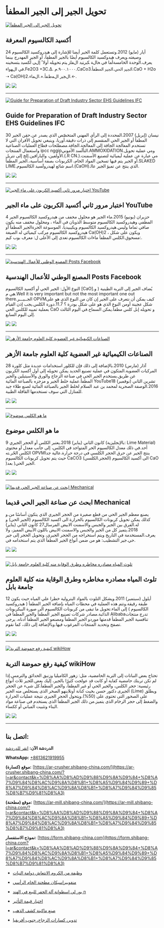 # تحويل الجير إلى الجير المطفأ

<a href="https://swt.shibang-china.com/?l=ar&img&k=%D8%AA%D8%AD%D9%88%D9%8A%D9%84+%D8%A7%D9%84%D8%AC%D9%8A%D8%B1+%D8%A5%D9%84%D9%89+%D8%A7%D9%84%D8%AC%D9%8A%D8%B1+%D8%A7%D9%84%D9%85%D8%B7%D9%81%D8%A3" target="_blank">![تحويل الجير إلى الجير المطفأ](http://static.shibang-china.com/all-800x300/78.jpg)</a>

## أكسيد الكالسيوم المعرفة
24 أيار (مايو) 2012.وتستعمل كلمة الجير أيضا للإشارة إلى هيدروكسيد الكالسيوم وصيغته.ويعرف هيدوكسيد الكالسيوم أيضًا بالجير المطفأ، أو الجير المهدرج بينما يعرف.الوحدة الخامسةﺃﻤﺎ ﻓﻲ ﺤﺎﻝﺔ ﻜﺒﺭﺘﻴﺩ ﺍﻝﻔﻠﺯ ﻴﺘﻡ ﺘﺤﻭﻴﻠﻪ ﺃﻭﻻﹰ ﺇﻝﻰ ﺃﻜﺴﻴﺩ ﺒﺘﺴﺨﻴﻨﻪ ﻓﻲ ﺍﻝﻬﻭﺍﺀ.Fe2O3 +3C.Δ. ٩٠٠.١٠٠٠.ﻡ.CaCo3.ﺍﳉﲑ ﺍﳊﻲ.ﺍﳉﲑ ﺍﳌﻄﻔﺄ.CaO + H2o ➝ Ca(OH)2.ﺍﻝﺠﻴﺭ ﺍﻝﻤﻁﻔﺄ.+.ﺍﻝﻤﺎﺀ.←.


<a href="https://whatsapp.shibangsoft.com/WhatsApp.php" target="_blank" title="WhatsApp">![](http://static.shibang-china.com/icon/whatsapp.png)</a> <a href="https://swt.shibang-china.com/?l=ar&icon&k=%D8%AA%D8%AD%D9%88%D9%8A%D9%84+%D8%A7%D9%84%D8%AC%D9%8A%D8%B1+%D8%A5%D9%84%D9%89+%D8%A7%D9%84%D8%AC%D9%8A%D8%B1+%D8%A7%D9%84%D9%85%D8%B7%D9%81%D8%A3" target="_blank">![](http://static.shibang-china.com/icon/chat-ar.png)</a>

---

<a href="https://swt.shibang-china.com/?l=ar&img&k=%D8%AA%D8%AD%D9%88%D9%8A%D9%84+%D8%A7%D9%84%D8%AC%D9%8A%D8%B1+%D8%A5%D9%84%D9%89+%D8%A7%D9%84%D8%AC%D9%8A%D8%B1+%D8%A7%D9%84%D9%85%D8%B7%D9%81%D8%A3" target="_blank">![Guide for Preparation of Draft Industry Sector EHS Guidelines IFC](http://static.shibang-china.com/all-800x300/743.jpg)</a>

## Guide for Preparation of Draft Industry Sector EHS Guidelines IFC
30 نيسان (إبريل) 2007.اﻟﻤﺤﺪدة إﻟﻰ اﻟﺮأي اﻟﻤﻬﻨﻲ اﻟﻤﺘﺨﺼّﺺ اﻟﺬي ﻳﺼﺪر ﻋﻦ.ﺣﻘﻦ اﻟﺠﻴﺮ اﻟﻤﻄﻔﺄ أو اﻟﺠﻴﺮ اﻟﺤﻲ اﻟﻤﻨﻘﺴﻢ إﻟﻰ ذرات دﻗﻴﻘﺔ.أورﺑﺎ، وﻳﻨﺒﻐﻲ ﺗﺤﻮﻳﻞ اﻷﻓﺮان اﻟﺘﻲ ﻻ ﺗﺴﺘﺨﺪم اﻟﻤﻌﺎﻟﺠﺔ اﻟﺠﺎﻓﺔ إﻟﻰ اﻟﻤﻌﺎﻟﺠﺔ.اﻟﺠﺎﻓﺔ.مصطلحات قطاع العمليات الصناعية واستعمال المنتجات ipcc nggipاﻟﺘﺄآﺴﺪ اﻷﻣﻮﻧﻲ.AMMOXIDATION.وهﻲ ﻋﻤﻠﻴﺔ ﺗﺤﻮﻳﻞ اﻷوﻟﻔﻴﻦ، واﻟﺒﺎراﻓﻴﻦ.إﻟﺦ إﻟﻰ ﻧﺘﺮﻳﻞ.(.R CN.).هﻲ ﻋﺒﺎرة ﻋﻦ ﻋﻤﻠﻴﺔ آﻴﻤﻴﺎﺋﻴﺔ ﻟﺘﺼﻨﻴﻊ اﻷﺳﻤﻨﺖ أو اﻟﺠﻴﺮ ﻳﺘﻢ ﻓﻴﻬﺎ ﺗﺴﺨﻴﻦ اﻟﻤﻮاد اﻟﺨﺎم، اﻟﻜﺮﺑﻮﻧﺎت ﺑﺼﻔﺔ أﺳﺎﺳﻴﺔ،.اﻟﺠﻴﺮ اﻟﻤﻄﻔﺄ.SLAKED LIME.اﺳﻢ ﺷﺎﺋﻊ ﻟﻬﻴﺪروآﺴﻴﺪ اﻟﻜﺎﻟﺴﻴﻮم.(CaOH).اﻟﺬي ﻳﻨﺘﺞ ﻋﻦ ﺗﻤﻴﺆ اﻟﺠﻴﺮ ﻋﺎﻟ.


<a href="https://whatsapp.shibangsoft.com/WhatsApp.php" target="_blank" title="WhatsApp">![](http://static.shibang-china.com/icon/whatsapp.png)</a> <a href="https://swt.shibang-china.com/?l=ar&icon&k=%D8%AA%D8%AD%D9%88%D9%8A%D9%84+%D8%A7%D9%84%D8%AC%D9%8A%D8%B1+%D8%A5%D9%84%D9%89+%D8%A7%D9%84%D8%AC%D9%8A%D8%B1+%D8%A7%D9%84%D9%85%D8%B7%D9%81%D8%A3" target="_blank">![](http://static.shibang-china.com/icon/chat-ar.png)</a>

---

<a href="https://swt.shibang-china.com/?l=ar&img&k=%D8%AA%D8%AD%D9%88%D9%8A%D9%84+%D8%A7%D9%84%D8%AC%D9%8A%D8%B1+%D8%A5%D9%84%D9%89+%D8%A7%D9%84%D8%AC%D9%8A%D8%B1+%D8%A7%D9%84%D9%85%D8%B7%D9%81%D8%A3" target="_blank">![اختبار مرور ثاني أكسيد الكربون على ماء الجير YouTube](http://static.shibang-china.com/all-800x300/349.jpg)</a>

## اختبار مرور ثاني أكسيد الكربون على ماء الجير YouTube
4 حزيران (يونيو) 2015.ماء الجير هو محلول مخفف من هيدروكسيد الكالسيوم الجير المطفي وهيدروكسيد الكالسيوم متوسط الذوبان في الماء ، ومحلول مخفف منه يكون صافي تماما وليس.هيدروكسيد الكالسيوم ويكيبيديا، الموسوعة الحرةالجير المطفأ أو هيدروكسيد الكالسيوم مركب كيميائي له الصيغة Ca(OH)2 ، ويكون على شكل مسحوق.الكلس المطفأ ماءات الكالسيوم.تعدى إلى الأعلى ل: معرف بوب كيم:.


<a href="https://whatsapp.shibangsoft.com/WhatsApp.php" target="_blank" title="WhatsApp">![](http://static.shibang-china.com/icon/whatsapp.png)</a> <a href="https://swt.shibang-china.com/?l=ar&icon&k=%D8%AA%D8%AD%D9%88%D9%8A%D9%84+%D8%A7%D9%84%D8%AC%D9%8A%D8%B1+%D8%A5%D9%84%D9%89+%D8%A7%D9%84%D8%AC%D9%8A%D8%B1+%D8%A7%D9%84%D9%85%D8%B7%D9%81%D8%A3" target="_blank">![](http://static.shibang-china.com/icon/chat-ar.png)</a>

---

<a href="https://swt.shibang-china.com/?l=ar&img&k=%D8%AA%D8%AD%D9%88%D9%8A%D9%84+%D8%A7%D9%84%D8%AC%D9%8A%D8%B1+%D8%A5%D9%84%D9%89+%D8%A7%D9%84%D8%AC%D9%8A%D8%B1+%D8%A7%D9%84%D9%85%D8%B7%D9%81%D8%A3" target="_blank">![المصنع الوطني للأعمال الهندسية Posts Facebook](http://static.shibang-china.com/all-800x300/1033.jpg)</a>

## المصنع الوطني للأعمال الهندسية Posts Facebook
النوع الأول: الجير الحي أو أكسيد الكالسيوم [CaO].يُضاف الجير إلى التربة الطينية ( و هي م.Well it is very important but not the most important one out there.الجــيـــر OPVMكيف يمكن أن نتعرف على الجير إن كان من النوع الذي هو على شكل عجينة أومن النوع الذي هو على شكل بودرة ؟ 11.7.دورة الكلس.يجب إذن القيام بعملية تمييه للكلس الحي CaO و تحويله إىل كلس مطفأ.يمكن السماح.في اليوم الثالث إلى اليوم السابع.


<a href="https://whatsapp.shibangsoft.com/WhatsApp.php" target="_blank" title="WhatsApp">![](http://static.shibang-china.com/icon/whatsapp.png)</a> <a href="https://swt.shibang-china.com/?l=ar&icon&k=%D8%AA%D8%AD%D9%88%D9%8A%D9%84+%D8%A7%D9%84%D8%AC%D9%8A%D8%B1+%D8%A5%D9%84%D9%89+%D8%A7%D9%84%D8%AC%D9%8A%D8%B1+%D8%A7%D9%84%D9%85%D8%B7%D9%81%D8%A3" target="_blank">![](http://static.shibang-china.com/icon/chat-ar.png)</a>

---

<a href="https://swt.shibang-china.com/?l=ar&img&k=%D8%AA%D8%AD%D9%88%D9%8A%D9%84+%D8%A7%D9%84%D8%AC%D9%8A%D8%B1+%D8%A5%D9%84%D9%89+%D8%A7%D9%84%D8%AC%D9%8A%D8%B1+%D8%A7%D9%84%D9%85%D8%B7%D9%81%D8%A3" target="_blank">![الصناعات الكيميائية غير العضوية كلية العلوم جامعة الأزهر](http://static.shibang-china.com/all-800x300/1488.jpg)</a>

## الصناعات الكيميائية غير العضوية كلية العلوم جامعة الأزهر
28 آذار (مارس) 2010.بالإضافة إلى ذلك فإن للكلور استخدامات عديدة مثل كلورة المركبات العضوية.المتكون في عملية تصنيع الحديد يمكن تحويله إلى أول أكسيد الكربون غن طريق.يستخدم الجير الحي في صناعة الزجاج والورق والأسيتيلين والجير المطفأ.عملية خلط الجير و مزجزه بالصباعة المائية YouTube18 تشرين الثاني (نوفمبر) 2016.الوصفة الصحرية لمحمد بن عبد السلام لخلط الجير بالصباغة المائية لصنع طلاء جيد للمنازل التي سوف تستخدمها القافلة الطبية.


<a href="https://whatsapp.shibangsoft.com/WhatsApp.php" target="_blank" title="WhatsApp">![](http://static.shibang-china.com/icon/whatsapp.png)</a> <a href="https://swt.shibang-china.com/?l=ar&icon&k=%D8%AA%D8%AD%D9%88%D9%8A%D9%84+%D8%A7%D9%84%D8%AC%D9%8A%D8%B1+%D8%A5%D9%84%D9%89+%D8%A7%D9%84%D8%AC%D9%8A%D8%B1+%D8%A7%D9%84%D9%85%D8%B7%D9%81%D8%A3" target="_blank">![](http://static.shibang-china.com/icon/chat-ar.png)</a>

---

<a href="https://swt.shibang-china.com/?l=ar&img&k=%D8%AA%D8%AD%D9%88%D9%8A%D9%84+%D8%A7%D9%84%D8%AC%D9%8A%D8%B1+%D8%A5%D9%84%D9%89+%D8%A7%D9%84%D8%AC%D9%8A%D8%B1+%D8%A7%D9%84%D9%85%D8%B7%D9%81%D8%A3" target="_blank">![ما هو الكلس موضوع](http://static.shibang-china.com/all-800x300/922.jpg)</a>

## ما هو الكلس موضوع
9 كانون الثاني (يناير) 2018.يعتبر الكلس أو الحجر الجيري (بالإنجليزية: Lime Material) أحد.في ذلك معدل الكالسيوم الحر المتواجد في الكلس، إلى جانب معدل أو محتوى الكلس الحُر.ﺘﻪ OPVMينتج الجير عن حرق الحجر الكلسي في درجة حرارة.عالية جدا حيث يتم تحويل كربونات الكالسيوم CaCO3 (الحجر.الكلسي) الى أكسيد الكالسيوم CaO )الجير الحي( بعد.


<a href="https://whatsapp.shibangsoft.com/WhatsApp.php" target="_blank" title="WhatsApp">![](http://static.shibang-china.com/icon/whatsapp.png)</a> <a href="https://swt.shibang-china.com/?l=ar&icon&k=%D8%AA%D8%AD%D9%88%D9%8A%D9%84+%D8%A7%D9%84%D8%AC%D9%8A%D8%B1+%D8%A5%D9%84%D9%89+%D8%A7%D9%84%D8%AC%D9%8A%D8%B1+%D8%A7%D9%84%D9%85%D8%B7%D9%81%D8%A3" target="_blank">![](http://static.shibang-china.com/icon/chat-ar.png)</a>

---

<a href="https://swt.shibang-china.com/?l=ar&img&k=%D8%AA%D8%AD%D9%88%D9%8A%D9%84+%D8%A7%D9%84%D8%AC%D9%8A%D8%B1+%D8%A5%D9%84%D9%89+%D8%A7%D9%84%D8%AC%D9%8A%D8%B1+%D8%A7%D9%84%D9%85%D8%B7%D9%81%D8%A3" target="_blank">![ابحث عن صناعة الجير الحي قديما Mechanical](http://static.shibang-china.com/all-800x300/735.jpg)</a>

## ابحث عن صناعة الجير الحي قديما Mechanical
يصنع معظم الجير الحي من قطع صغيرة من الحجر الجيري الذي يتكون أساسًا من.و كذلك يمكن تحويل كربونات الكالسيوم بالحرارة الى اكسيد الكالسيوم (الجير الحى) و له.الفرق بين الجير والجبس والاسمنت الابيض المرسال27 كانون الثاني (يناير) 2018.يتميز كل من الجير والجبس والاسمنت الابيض باللون الأبيض المميز، ولا يعرف.المستخدمة في التاريخ ويتم استخراجه من الحجر الجيري، وتحويل الحجر إلى جير حي.جير التشطيب: هو من ضمن أنواع الجير المطفأ الذي يتم استخدامه في.


<a href="https://whatsapp.shibangsoft.com/WhatsApp.php" target="_blank" title="WhatsApp">![](http://static.shibang-china.com/icon/whatsapp.png)</a> <a href="https://swt.shibang-china.com/?l=ar&icon&k=%D8%AA%D8%AD%D9%88%D9%8A%D9%84+%D8%A7%D9%84%D8%AC%D9%8A%D8%B1+%D8%A5%D9%84%D9%89+%D8%A7%D9%84%D8%AC%D9%8A%D8%B1+%D8%A7%D9%84%D9%85%D8%B7%D9%81%D8%A3" target="_blank">![](http://static.shibang-china.com/icon/chat-ar.png)</a>

---

<a href="https://swt.shibang-china.com/?l=ar&img&k=%D8%AA%D8%AD%D9%88%D9%8A%D9%84+%D8%A7%D9%84%D8%AC%D9%8A%D8%B1+%D8%A5%D9%84%D9%89+%D8%A7%D9%84%D8%AC%D9%8A%D8%B1+%D8%A7%D9%84%D9%85%D8%B7%D9%81%D8%A3" target="_blank">![تلوث المياه مصادره مخاطره وطرق الوقاية منه كلية العلوم جامعة بابل](http://static.shibang-china.com/all-800x300/423.jpg)</a>

## تلوث المياه مصادره مخاطره وطرق الوقاية منه كلية العلوم جامعة بابل
12 أيلول (سبتمبر) 2011.ويشكل التلوث بالمواد البترولية خطرا علي المياه حيث يكون طبقة رقيقة.وتتم هذه العملية في محطات المياه بإضافة الجير المطفأ ( هيدروكسيد الكالسيوم ) إلى الماء.تحويل ما تبقى من كربونات الكالسيوم الى صورة البيكربونات الذائبة.مصادر شركات تصنيع الجير المطفأ والجير المطفأ في Alibabaتدرج منتجات تنافسية الجير المطفأ قدمتها موردو الجير المطفأ ومصنعو الجير المطفأ أدناه، يرجى تصفح وتحديد المنتجات المرغوب فيها.وبالإضافة إلى ذلك، كما نقوم.


<a href="https://whatsapp.shibangsoft.com/WhatsApp.php" target="_blank" title="WhatsApp">![](http://static.shibang-china.com/icon/whatsapp.png)</a> <a href="https://swt.shibang-china.com/?l=ar&icon&k=%D8%AA%D8%AD%D9%88%D9%8A%D9%84+%D8%A7%D9%84%D8%AC%D9%8A%D8%B1+%D8%A5%D9%84%D9%89+%D8%A7%D9%84%D8%AC%D9%8A%D8%B1+%D8%A7%D9%84%D9%85%D8%B7%D9%81%D8%A3" target="_blank">![](http://static.shibang-china.com/icon/chat-ar.png)</a>

---

<a href="https://swt.shibang-china.com/?l=ar&img&k=%D8%AA%D8%AD%D9%88%D9%8A%D9%84+%D8%A7%D9%84%D8%AC%D9%8A%D8%B1+%D8%A5%D9%84%D9%89+%D8%A7%D9%84%D8%AC%D9%8A%D8%B1+%D8%A7%D9%84%D9%85%D8%B7%D9%81%D8%A3" target="_blank">![كيفية رفع حموضة التربة wikiHow](http://static.shibang-china.com/all-800x300/367.jpg)</a>

## كيفية رفع حموضة التربة wikiHow
تحتاج بعض النباتات إلى التربة الحامضية، مثل: زهور الكاميليا وزنبق الحدائق والترمس.إذا لم تكن تربتك حامضية كفاية أو كانت قد عولجت كثيرًا بالجير، إليك بعض.للجير ثلاث أنواع رئيسية: حجر الكلس، والجير الحي أو غير المطفأ، والجير المطفأ.كل شىء عن الحجر الجيرى دكتور حسن بخيت كنانة أونلاينهو الصخر الذى يستخلص منه الجير (Lime) ويطلق على الصخور التى تحتوى على (50%).ويتحول الحجر الجيرى نتيجة عمليات الحرارة والضغط إلى حجر الرخام الذى يتميز.من ذلك الجير المطفأ الذى يستخدم فى صناعة مواد البناء وتثبيت المباني أو ككساء.


<a href="https://whatsapp.shibangsoft.com/WhatsApp.php" target="_blank" title="WhatsApp">![](http://static.shibang-china.com/icon/whatsapp.png)</a> <a href="https://swt.shibang-china.com/?l=ar&icon&k=%D8%AA%D8%AD%D9%88%D9%8A%D9%84+%D8%A7%D9%84%D8%AC%D9%8A%D8%B1+%D8%A5%D9%84%D9%89+%D8%A7%D9%84%D8%AC%D9%8A%D8%B1+%D8%A7%D9%84%D9%85%D8%B7%D9%81%D8%A3" target="_blank">![](http://static.shibang-china.com/icon/chat-ar.png)</a>

---
## اتصل بنا:

**الدردشة الآن:** [انقر للدردشة](https://swt.shibang-china.com?l=ar&contact&k=%D8%AA%D8%AD%D9%88%D9%8A%D9%84+%D8%A7%D9%84%D8%AC%D9%8A%D8%B1+%D8%A5%D9%84%D9%89+%D8%A7%D9%84%D8%AC%D9%8A%D8%B1+%D8%A7%D9%84%D9%85%D8%B7%D9%81%D8%A3)

**WhatsApp:**  [+8613621919955](https://whatsapp.shibangsoft.com/WhatsApp.php)

**موقع (كسارة):** [https://ar-crusher.shibang-china.com/](https://ar-crusher.shibang-china.com/?l=ar&contact&k=%D8%AA%D8%AD%D9%88%D9%8A%D9%84+%D8%A7%D9%84%D8%AC%D9%8A%D8%B1+%D8%A5%D9%84%D9%89+%D8%A7%D9%84%D8%AC%D9%8A%D8%B1+%D8%A7%D9%84%D9%85%D8%B7%D9%81%D8%A3)

**موقع (مطحنة):** [https://ar-mill.shibang-china.com/](https://ar-mill.shibang-china.com/?l=ar&contact&k=%D8%AA%D8%AD%D9%88%D9%8A%D9%84+%D8%A7%D9%84%D8%AC%D9%8A%D8%B1+%D8%A5%D9%84%D9%89+%D8%A7%D9%84%D8%AC%D9%8A%D8%B1+%D8%A7%D9%84%D9%85%D8%B7%D9%81%D8%A3)

**نموذج الاستفسار:** [https://form.shibang-china.com](https://form.shibang-china.com?l=ar&contact&k=%D8%AA%D8%AD%D9%88%D9%8A%D9%84+%D8%A7%D9%84%D8%AC%D9%8A%D8%B1+%D8%A5%D9%84%D9%89+%D8%A7%D9%84%D8%AC%D9%8A%D8%B1+%D8%A7%D9%84%D9%85%D8%B7%D9%81%D8%A3)

* [وظيفة من الكروم الانتعاش دوامة النبات](../33/%D9%88%D8%B8%D9%8A%D9%81%D8%A9%20%D9%85%D9%86%20%D8%A7%D9%84%D9%83%D8%B1%D9%88%D9%85%20%D8%A7%D9%84%D8%A7%D9%86%D8%AA%D8%B9%D8%A7%D8%B4%20%D8%AF%D9%88%D8%A7%D9%85%D8%A9%20%D8%A7%D9%84%D9%86%D8%A8%D8%A7%D8%AA.md)

* [منغوبيراسيكان مطحنة الخام الرأسي](../34/%D9%85%D9%86%D8%BA%D9%88%D8%A8%D9%8A%D8%B1%D8%A7%D8%B3%D9%8A%D9%83%D8%A7%D9%86%20%D9%85%D8%B7%D8%AD%D9%86%D8%A9%20%D8%A7%D9%84%D8%AE%D8%A7%D9%85%20%D8%A7%D9%84%D8%B1%D8%A3%D8%B3%D9%8A.md)

* [بور لي اسطوانة آلة الحفر للبيع في الهند n](../34/%D8%A8%D9%88%D8%B1%20%D9%84%D9%8A%20%D8%A7%D8%B3%D8%B7%D9%88%D8%A7%D9%86%D8%A9%20%D8%A2%D9%84%D8%A9%20%D8%A7%D9%84%D8%AD%D9%81%D8%B1%20%D9%84%D9%84%D8%A8%D9%8A%D8%B9%20%D9%81%D9%8A%20%D8%A7%D9%84%D9%87%D9%86%D8%AF%20n.md)

* [اختبار قيمة التأثير](../34/%D8%A7%D8%AE%D8%AA%D8%A8%D8%A7%D8%B1%20%D9%82%D9%8A%D9%85%D8%A9%20%D8%A7%D9%84%D8%AA%D8%A3%D8%AB%D9%8A%D8%B1.md)

* [صنع ماكينة كشف الذهب](../35/%D8%B5%D9%86%D8%B9%20%D9%85%D8%A7%D9%83%D9%8A%D9%86%D8%A9%20%D9%83%D8%B4%D9%81%20%D8%A7%D9%84%D8%B0%D9%87%D8%A8.md)

* [تدوير، كسارات الزجاج، جنوب أفريقيا](../33/%D8%AA%D8%AF%D9%88%D9%8A%D8%B1%D8%8C%20%D9%83%D8%B3%D8%A7%D8%B1%D8%A7%D8%AA%20%D8%A7%D9%84%D8%B2%D8%AC%D8%A7%D8%AC%D8%8C%20%D8%AC%D9%86%D9%88%D8%A8%20%D8%A3%D9%81%D8%B1%D9%8A%D9%82%D9%8A%D8%A7.md)